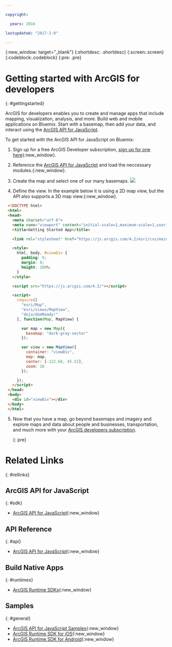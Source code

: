 ```yaml
---

copyright:

  years: 2016

lastupdated: "2017-2-9"

---
```


{:new_window: target="_blank"}
{:shortdesc: .shortdesc}
{:screen:.screen}
{:codeblock:.codeblock}
{:pre: .pre}

# Getting started with ArcGIS for developers
{: #gettingstarted}

ArcGIS for developers enables you to create and manage apps that include mapping, visualization, analysis, and more. Build web and mobile applications on Bluemix. Start with a basemap, then add your data, and interact using the [ArcGIS API for JavaScript](https://developers.arcgis.com/javascript/).

To get started with the ArcGIS API for JavaScript on Bluemix:

1. Sign up for a free ArcGIS Developer subscription, [sign up for one here](https://developers.arcgis.com/sign-up/){:new_window}.
2. Reference the [ArcGIS API for JavaScript](https://developers.arcgis.com/javascript/) and load the neccessary modules.{:new_window}.
3. Create the map and select one of our many basemaps.
    ![](http://www.arcgis.com/features/img/maps/maps-banner.jpg)

4. Define the view. In the example below it is using a 2D map view, but the API also supports a 3D map view.{:new_window}.

 ```html
  <!DOCTYPE html>
  <html>
  <head>
    <meta charset="utf-8">
    <meta name="viewport" content="initial-scale=1,maximum-scale=1,user-scalable=no">
    <title>Getting Started App</title>

    <link rel="stylesheet" href="https://js.arcgis.com/4.2/esri/css/main.css">

    <style>
      html, body, #viewDiv {
        padding: 0;
        margin: 0;
        height: 100%;
      }
    </style>

    <script src="https://js.arcgis.com/4.2/"></script>

    <script>
      require([
        "esri/Map",
        "esri/views/MapView",
        "dojo/domReady!"
      ], function(Map, MapView) {

        var map = new Map({
          basemap: "dark-gray-vector"
        });

        var view = new MapView({
          container: "viewDiv",
          map: map,
          center: [-122.68, 45.52],
          zoom: 10
        });

      });
    </script>
  </head>
  <body>
    <div id="viewDiv"></div>
  </body>
  </html>
  ```
5. Now that you have a map, go beyond basemaps and imagery and explore maps and data about people and businesses, transportation, and much more with your [ArcGIS developers subscription](https://developers.arcgis.com/content-and-services/).  

	{: pre}

# Related Links
{: #rellinks}

## ArcGIS API for JavaScript
{: #sdk}

* [ArcGIS API for JavaScript](https://developers.arcgis.com/javascript/){:new_window}

## API Reference
{: #api}

* [ArcGIS API for JavaScript](https://developers.arcgis.com/javascript/latest/api-reference/index.html){:new_window}

## Build Native Apps
{: #runtimes}

* [ArcGIS Runtime SDKs](https://developers.arcgis.com/arcgis-runtime/){:new_window}

## Samples
{: #general}

* [ArcGIS API for JavaScript Samples](https://developers.arcgis.com/javascript/latest/sample-code/index.html){:new_window}
* [ArcGIS Runtime SDK for iOS](https://developers.arcgis.com/ios/latest/swift/sample-code/sample-code.htm){:new_window}
* [ArcGIS Runtime SDK for Android](https://developers.arcgis.com/android/latest/sample-code/sample-code.htm){:new_window}
